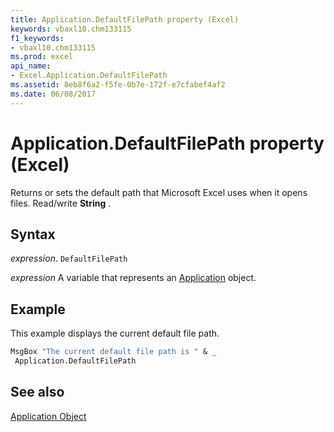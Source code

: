 ```yaml
---
title: Application.DefaultFilePath property (Excel)
keywords: vbaxl10.chm133115
f1_keywords:
- vbaxl10.chm133115
ms.prod: excel
api_name:
- Excel.Application.DefaultFilePath
ms.assetid: 8eb8f6a2-f5fe-0b7e-172f-e7cfabef4af2
ms.date: 06/08/2017
---
```



# Application.DefaultFilePath property (Excel)

Returns or sets the default path that Microsoft Excel uses when it opens files. Read/write  **String** .


## Syntax

 _expression_. `DefaultFilePath`

 _expression_ A variable that represents an [Application](Excel.Application-graph-property.md) object.


## Example

This example displays the current default file path.


```vb
MsgBox "The current default file path is " & _ 
 Application.DefaultFilePath
```


## See also


[Application Object](Excel.Application(object).md)

